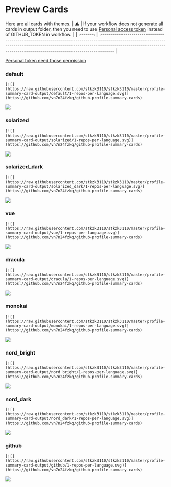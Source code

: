 
# Preview Cards

Here are all cards with themes.
| :warning: | If your workflow does not generate all cards in output folder, then you need to use [Personal access token](https://docs.github.com/en/actions/configuring-and-managing-workflows/creating-and-storing-encrypted-secrets) instead of GITHUB_TOKEN in workflow. |
| :-------: | :------------------------------------------------------------------------------------------------------------------------------------------------------------------------------------------------------------------------------------------------ |

[Personal token need those permission](https://github.com/vn7n24fzkq/github-profile-summary-cards/wiki/Personal-access-token-permissions)


### default


```
[![](https://raw.githubusercontent.com/stkzk3110/stkzk3110/master/profile-summary-card-output/default/1-repos-per-language.svg)](https://github.com/vn7n24fzkq/github-profile-summary-cards)
```
![](https://raw.githubusercontent.com/stkzk3110/stkzk3110/master/profile-summary-card-output/default/1-repos-per-language.svg)


### solarized


```
[![](https://raw.githubusercontent.com/stkzk3110/stkzk3110/master/profile-summary-card-output/solarized/1-repos-per-language.svg)](https://github.com/vn7n24fzkq/github-profile-summary-cards)
```
![](https://raw.githubusercontent.com/stkzk3110/stkzk3110/master/profile-summary-card-output/solarized/1-repos-per-language.svg)


### solarized_dark


```
[![](https://raw.githubusercontent.com/stkzk3110/stkzk3110/master/profile-summary-card-output/solarized_dark/1-repos-per-language.svg)](https://github.com/vn7n24fzkq/github-profile-summary-cards)
```
![](https://raw.githubusercontent.com/stkzk3110/stkzk3110/master/profile-summary-card-output/solarized_dark/1-repos-per-language.svg)


### vue


```
[![](https://raw.githubusercontent.com/stkzk3110/stkzk3110/master/profile-summary-card-output/vue/1-repos-per-language.svg)](https://github.com/vn7n24fzkq/github-profile-summary-cards)
```
![](https://raw.githubusercontent.com/stkzk3110/stkzk3110/master/profile-summary-card-output/vue/1-repos-per-language.svg)


### dracula


```
[![](https://raw.githubusercontent.com/stkzk3110/stkzk3110/master/profile-summary-card-output/dracula/1-repos-per-language.svg)](https://github.com/vn7n24fzkq/github-profile-summary-cards)
```
![](https://raw.githubusercontent.com/stkzk3110/stkzk3110/master/profile-summary-card-output/dracula/1-repos-per-language.svg)


### monokai


```
[![](https://raw.githubusercontent.com/stkzk3110/stkzk3110/master/profile-summary-card-output/monokai/1-repos-per-language.svg)](https://github.com/vn7n24fzkq/github-profile-summary-cards)
```
![](https://raw.githubusercontent.com/stkzk3110/stkzk3110/master/profile-summary-card-output/monokai/1-repos-per-language.svg)


### nord_bright


```
[![](https://raw.githubusercontent.com/stkzk3110/stkzk3110/master/profile-summary-card-output/nord_bright/1-repos-per-language.svg)](https://github.com/vn7n24fzkq/github-profile-summary-cards)
```
![](https://raw.githubusercontent.com/stkzk3110/stkzk3110/master/profile-summary-card-output/nord_bright/1-repos-per-language.svg)


### nord_dark


```
[![](https://raw.githubusercontent.com/stkzk3110/stkzk3110/master/profile-summary-card-output/nord_dark/1-repos-per-language.svg)](https://github.com/vn7n24fzkq/github-profile-summary-cards)
```
![](https://raw.githubusercontent.com/stkzk3110/stkzk3110/master/profile-summary-card-output/nord_dark/1-repos-per-language.svg)


### github


```
[![](https://raw.githubusercontent.com/stkzk3110/stkzk3110/master/profile-summary-card-output/github/1-repos-per-language.svg)](https://github.com/vn7n24fzkq/github-profile-summary-cards)
```
![](https://raw.githubusercontent.com/stkzk3110/stkzk3110/master/profile-summary-card-output/github/1-repos-per-language.svg)

